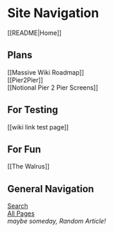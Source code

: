 # Site Navigation

[[README|Home]]  

## Plans

[[Massive Wiki Roadmap]]  
[[Pier2Pier]]  
[[Notional Pier 2 Pier Screens]]  

## For Testing

[[wiki link test page]]

## For Fun

[[The Walrus]]

## General Navigation

[Search](/search.html)  
[All Pages](/all-pages.html)  
_maybe someday, Random Article!_  

